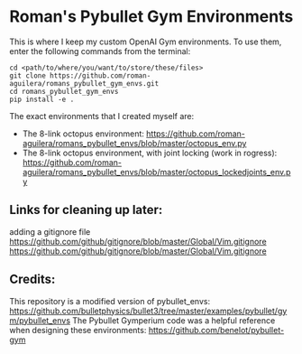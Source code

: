 # Roman's Pybullet Gym Environments

This is where I keep my custom OpenAI Gym environments. To use them, enter the following commands from the terminal:

```
cd <path/to/where/you/want/to/store/these/files>
git clone https://github.com/roman-aguilera/romans_pybullet_gym_envs.git
cd romans_pybullet_gym_envs
pip install -e .
```



The exact environments that I created myself are:
* The 8-link octopus environment:
https://github.com/roman-aguilera/romans_pybullet_envs/blob/master/octopus_env.py
* The 8-link octopus environment, with joint locking (work in rogress):
https://github.com/roman-aguilera/romans_pybullet_envs/blob/master/octopus_lockedjoints_env.py


## Links for cleaning up later:
adding a gitignore file
https://github.com/github/gitignore/blob/master/Global/Vim.gitignore
https://github.com/github/gitignore/blob/master/Global/Vim.gitignore



## Credits:
This repository is a modified version of pybullet_envs: https://github.com/bulletphysics/bullet3/tree/master/examples/pybullet/gym/pybullet_envs 
The Pybullet Gymperium code was a helpful reference when designing these environments: https://github.com/benelot/pybullet-gym

